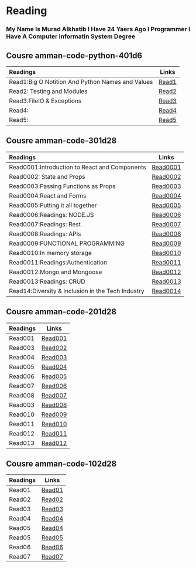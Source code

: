 # Reading
### My Name Is Murad Alkhatib I Have 24 Yaers Ago I Programmer I Have A Computer Informatin System Degree

## Cousre amman-code-python-401d6
                                                   
| Readings | Links  | 
| :------------ |:---------------:| 
| Read1:Big O Notition And Python Names and Values    | [Read1](Read00001) | 
| Read2: Testing and Modules    |   [Read2](Read00002) |  
| Read3:FileIO & Exceptions   |   [Read3](Read00003) |      
| Read4:           |   [Read4](Read00004) |
| Read5:     |   [Read5](Read00005) |                                    

  





## Cousre amman-code-301d28

| Readings | Links  | 
| :------------ |:---------------:| 
| Read0001:Introduction to React and Components     | [Read0001](Read0001) | 
| Read0002:  State and Props  |   [Read0002](Read0002) |  
| Read0003:Passing Functions as Props  |   [Read0003](Read0003) |      
| Read0004:React and Forms             |   [Read0004](Read0004) |
| Read0005:Putting it all together     |   [Read0005](Read0005) |
| Read0006:Readings: NODE.JS           |   [Read0006](Read0006) |
| Read0007:Readings: Rest              |   [Read0007](Read0007) |
| Read0008:Readings: APIs              |   [Read0008](Read0008) |
| Read0009:FUNCTIONAL PROGRAMMING      |   [Read0009](Read0009) |
| Read0010:In memory storage           |   [Read0010](Read0010) |
| Read0011:Readings:Authentication     |   [Read0011](Read0011) |
| Read0012:Mongo and Mongoose          |   [Read0012](Read0012) |
| Read0013:Readings: CRUD              |   [Read0013](Read0013) |
| Read14:Diversity & Inclusion in the Tech Industry|   [Read0014](Read0014) |

## Cousre amman-code-201d28                                                

| Readings  | Links  |                                                     
| :------------ |:---------------:|                                        
| Read001      |[Read001](Read001)|                                          
| Read003      |[Read002](Read002)|                                       
| Read004      |[Read003](Read003)|                                           
| Read005      |[Read004](Read004)|                                          
| Read006      |[Read005](Read005)|                                                                                 
| Read007      |[Read006](Read006)|  
| Read008      |[Read007](Read007)| 
| Read003      |[Read008](Read008)| 
| Read010      |[Read009](Read009)| 
| Read011      |[Read010](Read010)| 
| Read012      |[Read011](Read011)| 
| Read013      |[Read012](Read013)|


## Cousre amman-code-102d28
| Readings | Links  |
| :------------ |:---------------:| 
| Read01        |[Read01](Read01)|
| Read02        |[Read02](Read02)| 
| Read03        |[Read03](Read03)| 
| Read04        |[Read04](Read04)| 
| Read05        |[Read04](Read05)|  
| Read05        |[Read05](Read05)| 
| Read06        |[Read06](Read06)| 
| Read07        |[Read07](Read07)| 
